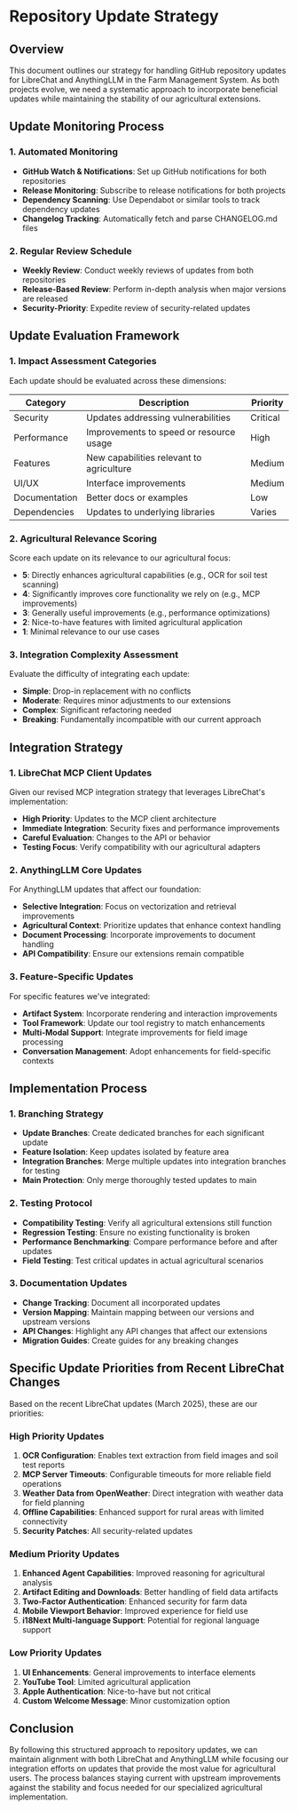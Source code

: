 # Repository Update Strategy

## Overview

This document outlines our strategy for handling GitHub repository updates for LibreChat and AnythingLLM in the Farm Management System. As both projects evolve, we need a systematic approach to incorporate beneficial updates while maintaining the stability of our agricultural extensions.

## Update Monitoring Process

### 1. Automated Monitoring

- **GitHub Watch & Notifications**: Set up GitHub notifications for both repositories
- **Release Monitoring**: Subscribe to release notifications for both projects
- **Dependency Scanning**: Use Dependabot or similar tools to track dependency updates
- **Changelog Tracking**: Automatically fetch and parse CHANGELOG.md files

### 2. Regular Review Schedule

- **Weekly Review**: Conduct weekly reviews of updates from both repositories
- **Release-Based Review**: Perform in-depth analysis when major versions are released
- **Security-Priority**: Expedite review of security-related updates

## Update Evaluation Framework

### 1. Impact Assessment Categories

Each update should be evaluated across these dimensions:

| Category | Description | Priority |
|----------|-------------|----------|
| Security | Updates addressing vulnerabilities | Critical |
| Performance | Improvements to speed or resource usage | High |
| Features | New capabilities relevant to agriculture | Medium |
| UI/UX | Interface improvements | Medium |
| Documentation | Better docs or examples | Low |
| Dependencies | Updates to underlying libraries | Varies |

### 2. Agricultural Relevance Scoring

Score each update on its relevance to our agricultural focus:

- **5**: Directly enhances agricultural capabilities (e.g., OCR for soil test scanning)
- **4**: Significantly improves core functionality we rely on (e.g., MCP improvements)
- **3**: Generally useful improvements (e.g., performance optimizations)
- **2**: Nice-to-have features with limited agricultural application
- **1**: Minimal relevance to our use cases

### 3. Integration Complexity Assessment

Evaluate the difficulty of integrating each update:

- **Simple**: Drop-in replacement with no conflicts
- **Moderate**: Requires minor adjustments to our extensions
- **Complex**: Significant refactoring needed
- **Breaking**: Fundamentally incompatible with our current approach

## Integration Strategy

### 1. LibreChat MCP Client Updates

Given our revised MCP integration strategy that leverages LibreChat's implementation:

- **High Priority**: Updates to the MCP client architecture
- **Immediate Integration**: Security fixes and performance improvements
- **Careful Evaluation**: Changes to the API or behavior
- **Testing Focus**: Verify compatibility with our agricultural adapters

### 2. AnythingLLM Core Updates

For AnythingLLM updates that affect our foundation:

- **Selective Integration**: Focus on vectorization and retrieval improvements
- **Agricultural Context**: Prioritize updates that enhance context handling
- **Document Processing**: Incorporate improvements to document handling
- **API Compatibility**: Ensure our extensions remain compatible

### 3. Feature-Specific Updates

For specific features we've integrated:

- **Artifact System**: Incorporate rendering and interaction improvements
- **Tool Framework**: Update our tool registry to match enhancements
- **Multi-Modal Support**: Integrate improvements for field image processing
- **Conversation Management**: Adopt enhancements for field-specific contexts

## Implementation Process

### 1. Branching Strategy

- **Update Branches**: Create dedicated branches for each significant update
- **Feature Isolation**: Keep updates isolated by feature area
- **Integration Branches**: Merge multiple updates into integration branches for testing
- **Main Protection**: Only merge thoroughly tested updates to main

### 2. Testing Protocol

- **Compatibility Testing**: Verify all agricultural extensions still function
- **Regression Testing**: Ensure no existing functionality is broken
- **Performance Benchmarking**: Compare performance before and after updates
- **Field Testing**: Test critical updates in actual agricultural scenarios

### 3. Documentation Updates

- **Change Tracking**: Document all incorporated updates
- **Version Mapping**: Maintain mapping between our versions and upstream versions
- **API Changes**: Highlight any API changes that affect our extensions
- **Migration Guides**: Create guides for any breaking changes

## Specific Update Priorities from Recent LibreChat Changes

Based on the recent LibreChat updates (March 2025), these are our priorities:

### High Priority Updates

1. **OCR Configuration**: Enables text extraction from field images and soil test reports
2. **MCP Server Timeouts**: Configurable timeouts for more reliable field operations
3. **Weather Data from OpenWeather**: Direct integration with weather data for field planning
4. **Offline Capabilities**: Enhanced support for rural areas with limited connectivity
5. **Security Patches**: All security-related updates

### Medium Priority Updates

1. **Enhanced Agent Capabilities**: Improved reasoning for agricultural analysis
2. **Artifact Editing and Downloads**: Better handling of field data artifacts
3. **Two-Factor Authentication**: Enhanced security for farm data
4. **Mobile Viewport Behavior**: Improved experience for field use
5. **i18Next Multi-language Support**: Potential for regional language support

### Low Priority Updates

1. **UI Enhancements**: General improvements to interface elements
2. **YouTube Tool**: Limited agricultural application
3. **Apple Authentication**: Nice-to-have but not critical
4. **Custom Welcome Message**: Minor customization option

## Conclusion

By following this structured approach to repository updates, we can maintain alignment with both LibreChat and AnythingLLM while focusing our integration efforts on updates that provide the most value for agricultural users. The process balances staying current with upstream improvements against the stability and focus needed for our specialized agricultural implementation. 